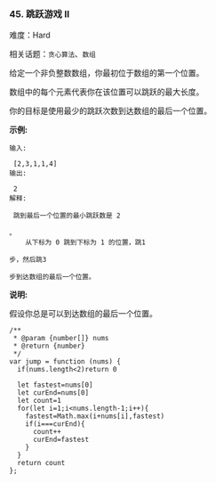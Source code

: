 ### 45. 跳跃游戏 II

难度：Hard

相关话题：`贪心算法`、`数组`

给定一个非负整数数组，你最初位于数组的第一个位置。



数组中的每个元素代表你在该位置可以跳跃的最大长度。



你的目标是使用最少的跳跃次数到达数组的最后一个位置。



**示例:** 



```
输入:

 [2,3,1,1,4]
输出:

 2
解释:

 跳到最后一个位置的最小跳跃数是 2

。
    从下标为 0 跳到下标为 1 的位置，跳1

步，然后跳3

步到达数组的最后一个位置。
```


**说明:** 



假设你总是可以到达数组的最后一个位置。


```
/**
 * @param {number[]} nums
 * @return {number}
 */
var jump = function (nums) {
  if(nums.length<2)return 0

  let fastest=nums[0]
  let curEnd=nums[0]
  let count=1
  for(let i=1;i<nums.length-1;i++){
    fastest=Math.max(i+nums[i],fastest)
    if(i===curEnd){
      count++
      curEnd=fastest
    }
  }
  return count
};
```

